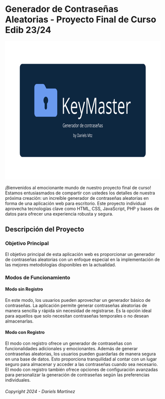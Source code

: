 # Generador de Contraseñas Aleatorias - Proyecto Final de Curso Edib 23/24

<div align="center" style="border-radius:30px">
  <img height="450" src="https://github.com/DarielsMtz/KeyMaster/blob/master/img/desktop/Frame%202.jpg"  />
</div>

¡Bienvenidos al emocionante mundo de nuestro proyecto final de curso! Estamos entusiasmados de compartir con ustedes los detalles de nuestra próxima creación: un increíble generador de contraseñas aleatorias en forma de una aplicación web para escritorio. Este proyecto individual aprovecha tecnologías clave como HTML, CSS, JavaScript, PHP y bases de datos para ofrecer una experiencia robusta y segura.

## Descripción del Proyecto

### Objetivo Principal
El objetivo principal de esta aplicación web es proporcionar un generador de contraseñas aleatorias con un enfoque especial en la implementación de las mejores metodologías disponibles en la actualidad.

### Modos de Funcionamiento

#### Modo sin Registro
En este modo, los usuarios pueden aprovechar un generador básico de contraseñas. La aplicación permite generar contraseñas aleatorias de manera sencilla y rápida sin necesidad de registrarse. Es la opción ideal para aquellos que solo necesitan contraseñas temporales o no desean almacenarlas.

#### Modo con Registro
El modo con registro ofrece un generador de contraseñas con funcionalidades adicionales y emocionantes. Además de generar contraseñas aleatorias, los usuarios pueden guardarlas de manera segura en una base de datos. Esto proporciona tranquilidad al contar con un lugar seguro para almacenar y acceder a las contraseñas cuando sea necesario. El modo con registro también ofrece opciones de configuración avanzadas para personalizar la generación de contraseñas según las preferencias individuales.

###### _Copyright 2024 - Dariels Martinez_ 

